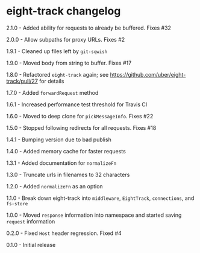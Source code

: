 # eight-track changelog
2.1.0 - Added ability for requests to already be buffered. Fixes #32

2.0.0 - Allow subpaths for proxy URLs. Fixes #2

1.9.1 - Cleaned up files left by `git-sqwish`

1.9.0 - Moved body from string to buffer. Fixes #17

1.8.0 - Refactored `eight-track` again; see https://github.com/uber/eight-track/pull/27 for details

1.7.0 - Added `forwardRequest` method

1.6.1 - Increased performance test threshold for Travis CI

1.6.0 - Moved to deep clone for `pickMessageInfo`. Fixes #22

1.5.0 - Stopped following redirects for all requests. Fixes #18

1.4.1 - Bumping version due to bad publish

1.4.0 - Added memory cache for faster requests

1.3.1 - Added documentation for `normalizeFn`

1.3.0 - Truncate urls in filenames to 32 characters

1.2.0 - Added `normalizeFn` as an option

1.1.0 - Break down eight-track into `middleware`, `EightTrack`, `connections`, and `fs-store`

1.0.0 - Moved `response` information into namespace and started saving `request` information

0.2.0 - Fixed `Host` header regression. Fixed #4

0.1.0 - Initial release
